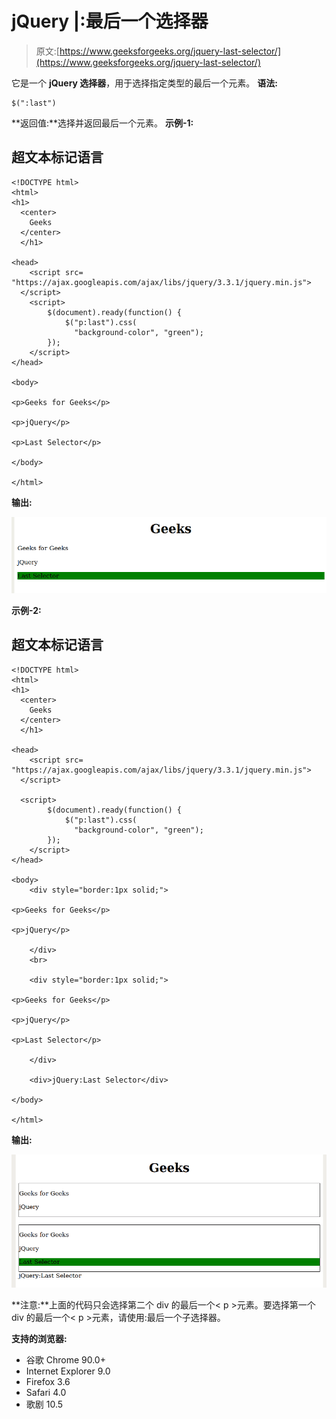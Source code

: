 # jQuery |:最后一个选择器

> 原文:[https://www.geeksforgeeks.org/jquery-last-selector/](https://www.geeksforgeeks.org/jquery-last-selector/)

它是一个 **jQuery 选择器**，用于选择指定类型的最后一个元素。
**语法:**

```
$(":last")
```

**返回值:**选择并返回最后一个元素。
**示例-1:**

## 超文本标记语言

```
<!DOCTYPE html>
<html>
<h1>
  <center>
    Geeks 
  </center>
  </h1>

<head>
    <script src=
"https://ajax.googleapis.com/ajax/libs/jquery/3.3.1/jquery.min.js">
  </script>
    <script>
        $(document).ready(function() {
            $("p:last").css(
              "background-color", "green");
        });
    </script>
</head>

<body>

<p>Geeks for Geeks</p>

<p>jQuery</p>

<p>Last Selector</p>

</body>

</html>
```

**输出:**

![](img/280a4a21cf13e7a7f06f73831a9d5d6c.png)

**示例-2:**

## 超文本标记语言

```
<!DOCTYPE html>
<html>
<h1>
  <center>
    Geeks 
  </center>
  </h1>

<head>
    <script src=
"https://ajax.googleapis.com/ajax/libs/jquery/3.3.1/jquery.min.js">
  </script>

  <script>
        $(document).ready(function() {
            $("p:last").css(
              "background-color", "green");
        });
    </script>
</head>

<body>
    <div style="border:1px solid;">

<p>Geeks for Geeks</p>

<p>jQuery</p>

    </div>
    <br>

    <div style="border:1px solid;">

<p>Geeks for Geeks</p>

<p>jQuery</p>

<p>Last Selector</p>

    </div>

    <div>jQuery:Last Selector</div>

</body>

</html>
```

**输出:**

![](img/2670f9f07d85c16e392949995758cffa.png)

**注意:**上面的代码只会选择第二个 div 的最后一个< p >元素。要选择第一个 div 的最后一个< p >元素，请使用:最后一个子选择器。

**支持的浏览器:**

*   谷歌 Chrome 90.0+
*   Internet Explorer 9.0
*   Firefox 3.6
*   Safari 4.0
*   歌剧 10.5